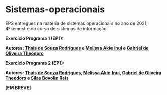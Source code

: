 # Sistemas-operacionais
EPS entregues na matéria de sistemas operacionais no ano de 2021, 4ºsemestre do curso de sistemas de informação. </p> 

**Exercício Programa 1 (EP1):**</p>

**Autores: [Thais de Souza Rodrigues](https://github.com/thatarocket) e [Melissa Akie Inui](https://github.com/mee-akie) e [Gabriel de Oliveira Theodoro](https://github.com/Gab-Theo)** </p>


**Exercício Programa 2 (EP1):**</p>

**Autores: [Thais de Souza Rodrigues](https://github.com/thatarocket), [Melissa Akie Inui](https://github.com/mee-akie), [Gabriel de Oliveira Theodoro](https://github.com/Gab-Theo) e [Silas Bovolin Reis](https://github.com/SilasReisUSP)** </p>

**[EM BREVE]**
